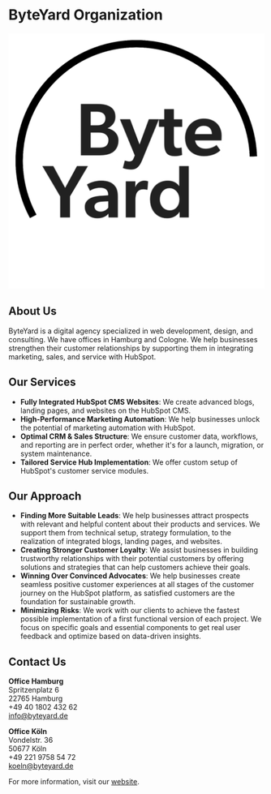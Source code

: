 # ByteYard Organization

![ByteYard Logo](https://github.com/byteyard/.github/blob/2632537ea80b32d9bb3bd4db87c2eb9f8bf3f386/profile/ByteYard_Logo_Circle.png)

## About Us

ByteYard is a digital agency specialized in web development, design, and consulting. We have offices in Hamburg and Cologne. We help businesses strengthen their customer relationships by supporting them in integrating marketing, sales, and service with HubSpot.

## Our Services

- **Fully Integrated HubSpot CMS Websites**: We create advanced blogs, landing pages, and websites on the HubSpot CMS.
- **High-Performance Marketing Automation**: We help businesses unlock the potential of marketing automation with HubSpot.
- **Optimal CRM & Sales Structure**: We ensure customer data, workflows, and reporting are in perfect order, whether it's for a launch, migration, or system maintenance.
- **Tailored Service Hub Implementation**: We offer custom setup of HubSpot's customer service modules.

## Our Approach

- **Finding More Suitable Leads**: We help businesses attract prospects with relevant and helpful content about their products and services. We support them from technical setup, strategy formulation, to the realization of integrated blogs, landing pages, and websites.
- **Creating Stronger Customer Loyalty**: We assist businesses in building trustworthy relationships with their potential customers by offering solutions and strategies that can help customers achieve their goals.
- **Winning Over Convinced Advocates**: We help businesses create seamless positive customer experiences at all stages of the customer journey on the HubSpot platform, as satisfied customers are the foundation for sustainable growth.
- **Minimizing Risks**: We work with our clients to achieve the fastest possible implementation of a first functional version of each project. We focus on specific goals and essential components to get real user feedback and optimize based on data-driven insights.

## Contact Us

**Office Hamburg**  
Spritzenplatz 6  
22765 Hamburg  
+49 40 1802 432 62  
info@byteyard.de  

**Office Köln**  
Vondelstr. 36  
50677 Köln  
+49 221 9758 54 72  
koeln@byteyard.de  

For more information, visit our [website](https://www.byteyard.de/).
